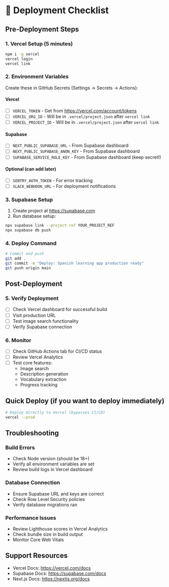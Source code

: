 # 🚀 Deployment Checklist

## Pre-Deployment Steps

### 1. Vercel Setup (5 minutes)
```bash
npm i -g vercel
vercel login
vercel link
```

### 2. Environment Variables
Create these in GitHub Secrets (Settings → Secrets → Actions):

#### Vercel
- [ ] `VERCEL_TOKEN` - Get from https://vercel.com/account/tokens
- [ ] `VERCEL_ORG_ID` - Will be in `.vercel/project.json` after `vercel link`
- [ ] `VERCEL_PROJECT_ID` - Will be in `.vercel/project.json` after `vercel link`

#### Supabase
- [ ] `NEXT_PUBLIC_SUPABASE_URL` - From Supabase dashboard
- [ ] `NEXT_PUBLIC_SUPABASE_ANON_KEY` - From Supabase dashboard
- [ ] `SUPABASE_SERVICE_ROLE_KEY` - From Supabase dashboard (keep secret!)

#### Optional (can add later)
- [ ] `SENTRY_AUTH_TOKEN` - For error tracking
- [ ] `SLACK_WEBHOOK_URL` - For deployment notifications

### 3. Supabase Setup
1. Create project at https://supabase.com
2. Run database setup:
```bash
npx supabase link --project-ref YOUR_PROJECT_REF
npx supabase db push
```

### 4. Deploy Command
```bash
# Commit and push
git add .
git commit -m "Deploy: Spanish learning app production ready"
git push origin main
```

## Post-Deployment

### 5. Verify Deployment
- [ ] Check Vercel dashboard for successful build
- [ ] Visit production URL
- [ ] Test image search functionality
- [ ] Verify Supabase connection

### 6. Monitor
- [ ] Check GitHub Actions tab for CI/CD status
- [ ] Review Vercel Analytics
- [ ] Test core features:
  - Image search
  - Description generation
  - Vocabulary extraction
  - Progress tracking

## Quick Deploy (if you want to deploy immediately)

```bash
# Deploy directly to Vercel (bypasses CI/CD)
vercel --prod
```

## Troubleshooting

### Build Errors
- Check Node version (should be 18+)
- Verify all environment variables are set
- Review build logs in Vercel dashboard

### Database Connection
- Ensure Supabase URL and keys are correct
- Check Row Level Security policies
- Verify database migrations ran

### Performance Issues
- Review Lighthouse scores in Vercel Analytics
- Check bundle size in build output
- Monitor Core Web Vitals

## Support Resources
- Vercel Docs: https://vercel.com/docs
- Supabase Docs: https://supabase.com/docs
- Next.js Docs: https://nextjs.org/docs